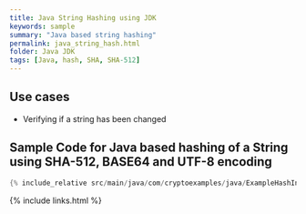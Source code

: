 ```yaml
---
title: Java String Hashing using JDK
keywords: sample
summary: "Java based string hashing"
permalink: java_string_hash.html
folder: Java JDK
tags: [Java, hash, SHA, SHA-512]
---
```


## Use cases

- Verifying if a string has been changed

## Sample Code for Java based hashing of a String using SHA-512, BASE64 and UTF-8 encoding

```java
{% include_relative src/main/java/com/cryptoexamples/java/ExampleHashInOneMethod.java %}
```



{% include links.html %}
